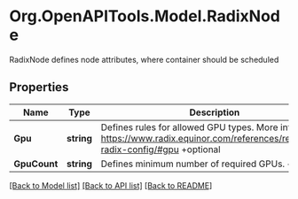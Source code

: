 # Org.OpenAPITools.Model.RadixNode
RadixNode defines node attributes, where container should be scheduled

## Properties

Name | Type | Description | Notes
------------ | ------------- | ------------- | -------------
**Gpu** | **string** | Defines rules for allowed GPU types. More info: https://www.radix.equinor.com/references/reference-radix-config/#gpu +optional | [optional] 
**GpuCount** | **string** | Defines minimum number of required GPUs. +optional | [optional] 

[[Back to Model list]](../README.md#documentation-for-models) [[Back to API list]](../README.md#documentation-for-api-endpoints) [[Back to README]](../README.md)

